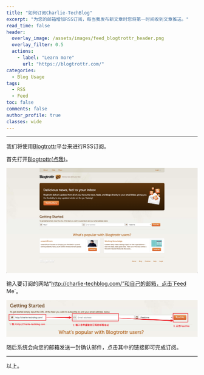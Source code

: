 ```yaml
---
title: "如何订阅Charlie-TechBlog"
excerpt: "为您的邮箱增加RSS订阅，每当我发布新文章时您将第一时间收到文章推送。"
read_time: false
header:
  overlay_image: /assets/images/feed_blogtrottr_header.png
  overlay_filter: 0.5
  actions:
    - label: "Learn more"
      url: "https://blogtrottr.com/"
categories:
  - Blog Usage
tags:
  - RSS
  - Feed
toc: false
comments: false
author_profile: true
classes: wide
---
```


---

我们将使用[Blogtrottr](https://blogtrottr.com/)平台来进行RSS订阅。

首先打开[Blogtrottr(点我)](https://blogtrottr.com/)。

![feed_blogtrottr_shotcut](/assets/images/feed_blogtrottr_shotcut.png)

输入要订阅的网站“http://charlie-techblog.com/”和自己的邮箱，点击`Feed Me`。

![feed_set_feed_me](/assets/images/feed_set_feed_me.png)

随后系统会向您的邮箱发送一封确认邮件，点击其中的链接即可完成订阅。

---

以上。
